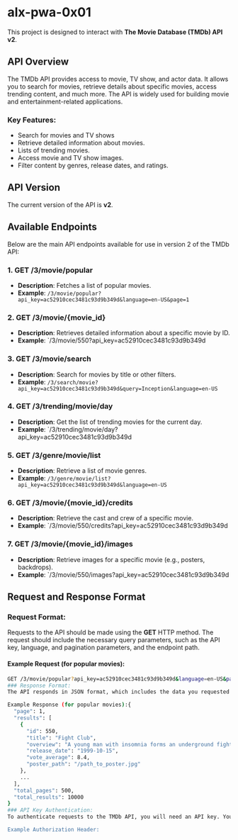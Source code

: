 # alx-pwa-0x01
This project is designed to interact with **The Movie Database (TMDb) API v2**. 

## API Overview

The TMDb API provides access to movie, TV show, and actor data. It allows you to search for movies, retrieve details about specific movies, access trending content, and much more. The API is widely used for building movie and entertainment-related applications.

### Key Features:
- Search for movies and TV shows
- Retrieve detailed information about movies.
- Lists of trending movies. 
- Access movie and TV show images. 
- Filter content by genres, release dates, and ratings.

## API Version

The current version of the API is **v2**.

## Available Endpoints

Below are the main API endpoints available for use in version 2 of the TMDb API:

### 1. **GET /3/movie/popular**
   - **Description**: Fetches a list of popular movies.
   - **Example**: `/3/movie/popular?api_key=ac52910cec3481c93d9b349d&language=en-US&page=1`

### 2. **GET /3/movie/{movie_id}**
   - **Description**: Retrieves detailed information about a specific movie by ID.
   - **Example**: `/3/movie/550?api_key=ac52910cec3481c93d9b349d

### 3. **GET /3/movie/search**
   - **Description**: Search for movies by title or other filters.
   - **Example**: `/3/search/movie?api_key=ac52910cec3481c93d9b349d&query=Inception&language=en-US`

### 4. **GET /3/trending/movie/day**
   - **Description**: Get the list of trending movies for the current day.
   - **Example**: `/3/trending/movie/day?api_key=ac52910cec3481c93d9b349d

### 5. **GET /3/genre/movie/list**
   - **Description**: Retrieve a list of movie genres.
   - **Example**: `/3/genre/movie/list?api_key=ac52910cec3481c93d9b349d&language=en-US`

### 6. **GET /3/movie/{movie_id}/credits**
   - **Description**: Retrieve the cast and crew of a specific movie.
   - **Example**: `/3/movie/550/credits?api_key=ac52910cec3481c93d9b349d

### 7. **GET /3/movie/{movie_id}/images**
   - **Description**: Retrieve images for a specific movie (e.g., posters, backdrops).
   - **Example**: `/3/movie/550/images?api_key=ac52910cec3481c93d9b349d

## Request and Response Format

### Request Format:
Requests to the API should be made using the **GET** HTTP method. The request should include the necessary query parameters, such as the API key, language, and pagination parameters, and the endpoint path.

#### Example Request (for popular movies):
```bash
GET /3/movie/popular?api_key=ac52910cec3481c93d9b349d&language=en-US&page=1
### Response Format:
The API responds in JSON format, which includes the data you requested along with metadata about the request (e.g., page number, total results).

Example Response (for popular movies):{
  "page": 1,
  "results": [
    {
      "id": 550,
      "title": "Fight Club",
      "overview": "A young man with insomnia forms an underground fight club.",
      "release_date": "1999-10-15",
      "vote_average": 8.4,
      "poster_path": "/path_to_poster.jpg"
    },
    ...
  ],
  "total_pages": 500,
  "total_results": 10000
}
### API Key Authentication:
To authenticate requests to the TMDb API, you will need an API key. You can obtain an API key by creating an account and registering your app on TMDb's website. Once you have your API key, you include it in the request either via query parameter or HTTP header.

Example Authorization Header:
